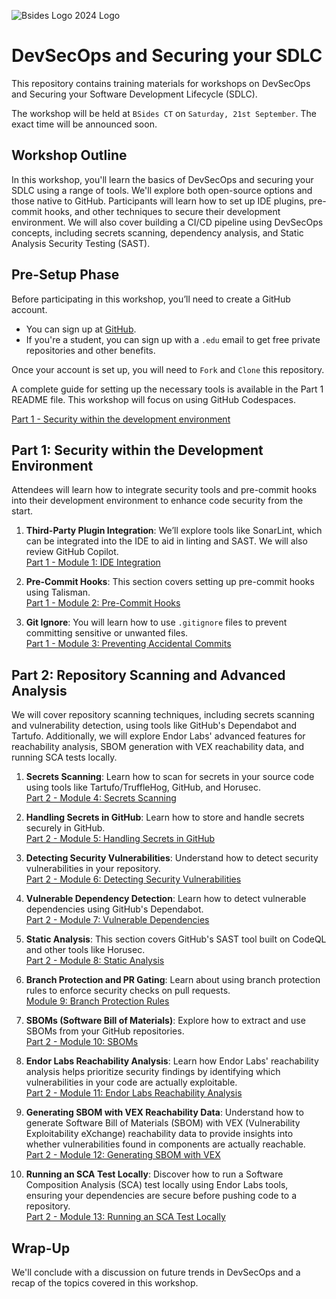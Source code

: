 ![Bsides Logo 2024 Logo](bsides_ct_logo.png "BSides Logo")

# DevSecOps and Securing your SDLC

This repository contains training materials for workshops on DevSecOps and Securing your Software Development Lifecycle (SDLC).

The workshop will be held at `BSides CT` on `Saturday, 21st September`. The exact time will be announced soon.

## Workshop Outline

In this workshop, you'll learn the basics of DevSecOps and securing your SDLC using a range of tools. We'll explore both open-source options and those native to GitHub. Participants will learn how to set up IDE plugins, pre-commit hooks, and other techniques to secure their development environment. We will also cover building a CI/CD pipeline using DevSecOps concepts, including secrets scanning, dependency analysis, and Static Analysis Security Testing (SAST).

## Pre-Setup Phase

Before participating in this workshop, you’ll need to create a GitHub account.

- You can sign up at [GitHub](https://www.github.com).
- If you're a student, you can sign up with a `.edu` email to get free private repositories and other benefits.

Once your account is set up, you will need to `Fork` and `Clone` this repository.

A complete guide for setting up the necessary tools is available in the Part 1 README file. This workshop will focus on using GitHub Codespaces.

[Part 1 - Security within the development environment](https://github.com/tweag/bsidesct-devsecops-sdlc/tree/main/part1#part-1---security-within-the-development-environment)

## Part 1: Security within the Development Environment

Attendees will learn how to integrate security tools and pre-commit hooks into their development environment to enhance code security from the start.

1. **Third-Party Plugin Integration**: We’ll explore tools like SonarLint, which can be integrated into the IDE to aid in linting and SAST. We will also review GitHub Copilot.  
   [Part 1 - Module 1: IDE Integration](https://github.com/tweag/bsidesct-devsecops-sdlc/tree/main/part1#module-1-ide-integration)

2. **Pre-Commit Hooks**: This section covers setting up pre-commit hooks using Talisman.  
   [Part 1 - Module 2: Pre-Commit Hooks](https://github.com/tweag/bsidesct-devsecops-sdlc/tree/main/part1#module-2-pre-commit-hooks)

3. **Git Ignore**: You will learn how to use `.gitignore` files to prevent committing sensitive or unwanted files.  
   [Part 1 - Module 3: Preventing Accidental Commits](https://github.com/tweag/bsidesct-devsecops-sdlc/tree/main/part1#module-3-preventing-accidental-commits)

## Part 2: Repository Scanning and Advanced Analysis

We will cover repository scanning techniques, including secrets scanning and vulnerability detection, using tools like GitHub's Dependabot and Tartufo. Additionally, we will explore Endor Labs' advanced features for reachability analysis, SBOM generation with VEX reachability data, and running SCA tests locally.

1. **Secrets Scanning**: Learn how to scan for secrets in your source code using tools like Tartufo/TruffleHog, GitHub, and Horusec.  
   [Part 2 - Module 4: Secrets Scanning](https://github.com/tweag/bsidesct-devsecops-sdlc/tree/main/part2#module-4secrets-scanning)

2. **Handling Secrets in GitHub**: Learn how to store and handle secrets securely in GitHub.  
   [Part 2 - Module 5: Handling Secrets in GitHub](https://github.com/tweag/bsidesct-devsecops-sdlc/tree/main/part2#module-5handling-secrets-in-github)

3. **Detecting Security Vulnerabilities**: Understand how to detect security vulnerabilities in your repository.  
   [Part 2 - Module 6: Detecting Security Vulnerabilities](https://github.com/tweag/bsidesct-devsecops-sdlc/tree/main/part2#module-6detecting-security-vulnerabilities)

4. **Vulnerable Dependency Detection**: Learn how to detect vulnerable dependencies using GitHub's Dependabot.  
   [Part 2 - Module 7: Vulnerable Dependencies](https://github.com/tweag/bsidesct-devsecops-sdlc/tree/main/part2#module-7vulnerable-dependencies)

5. **Static Analysis**: This section covers GitHub's SAST tool built on CodeQL and other tools like Horusec.  
   [Part 2 - Module 8: Static Analysis](https://github.com/tweag/bsidesct-devsecops-sdlc/tree/main/part2#module-8static-analysis)

6. **Branch Protection and PR Gating**: Learn about using branch protection rules to enforce security checks on pull requests.  
   [Module 9: Branch Protection Rules](https://github.com/tweag/bsidesct-devsecops-sdlc/tree/main/part2#module-9branch-protection-rules)

7. **SBOMs (Software Bill of Materials)**: Explore how to extract and use SBOMs from your GitHub repositories.  
   [Part 2 - Module 10: SBOMs](https://github.com/tweag/bsidesct-devsecops-sdlc/tree/main/part2#module-10sboms-software-bill-of-materials)

8. **Endor Labs Reachability Analysis**: Learn how Endor Labs' reachability analysis helps prioritize security findings by identifying which vulnerabilities in your code are actually exploitable.  
   [Part 2 - Module 11: Endor Labs Reachability Analysis](https://github.com/tweag/bsidesct-devsecops-sdlc/tree/main/part2#module-11endor-reachability-analysis)

9. **Generating SBOM with VEX Reachability Data**: Understand how to generate Software Bill of Materials (SBOM) with VEX (Vulnerability Exploitability eXchange) reachability data to provide insights into whether vulnerabilities found in components are actually reachable.  
   [Part 2 - Module 12: Generating SBOM with VEX](https://github.com/tweag/bsidesct-devsecops-sdlc/tree/main/part2#module-12sbom-vex-reachability)

10. **Running an SCA Test Locally**: Discover how to run a Software Composition Analysis (SCA) test locally using Endor Labs tools, ensuring your dependencies are secure before pushing code to a repository.  
   [Part 2 - Module 13: Running an SCA Test Locally](https://github.com/tweag/bsidesct-devsecops-sdlc/tree/main/part2#module-13sca-test-locally)

## Wrap-Up

We'll conclude with a discussion on future trends in DevSecOps and a recap of the topics covered in this workshop.

